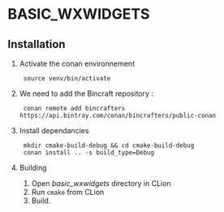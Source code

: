 # BASIC_WXWIDGETS

## Installation

1. Activate the conan environnement

        source venv/bin/activate

1. We need to add the Bincraft repository :

        conan remote add bincrafters https://api.bintray.com/conan/bincrafters/public-conan

1. Install dependancies

        mkdir cmake-build-debug && cd cmake-build-debug
        conan install .. -s build_type=Debug

1. Building 
    1. Open _basic_wxwidgets_ directory in CLion
    1. Run `cmake` from CLion
    1. Build.
    

